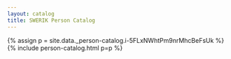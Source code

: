 ```yaml
---
layout: catalog
title: SWERIK Person Catalog
---
```

{% assign p = site.data._person-catalog.i-5FLxNWhtPm9nrMhcBeFsUk %}
{% include person-catalog.html p=p %}

